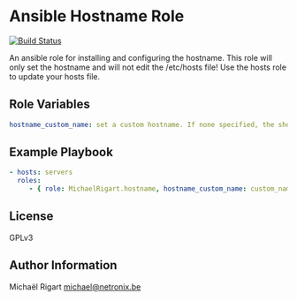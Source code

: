 Ansible Hostname Role
=====================
[![Build Status](https://travis-ci.org/michaelrigart/ansible-role-hostname.svg?branch=master)](https://travis-ci.org/michaelrigart/ansible-role-hostname)

An ansible role for installing and configuring the hostname.
This role will only set the hostname and will not edit the /etc/hosts file! Use the hosts role to update your hosts file.

Role Variables
--------------

```yaml
hostname_custom_name: set a custom hostname. If none specified, the short inventory hostname will be used as default.
```

Example Playbook
-------------------------

```yaml
- hosts: servers
  roles:
     - { role: MichaelRigart.hostname, hostname_custom_name: custom_name, sudo: Yes }
```

License
-------

GPLv3

Author Information
------------------

Michaël Rigart <michael@netronix.be>